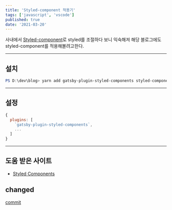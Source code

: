 ```yaml
---
title: 'Styled-component 적용기'
tags: ['javascript', 'vscode']
published: true
date: '2021-03-20'
---
```


사내에서 [Styled-component](https://www.daleseo.com/react-styled-components/)로 styled를 조절하다 보니 익숙해져 해당 블로그에도 styled-component를 적용해볼려고한다.

---
## 설치

```powershell
PS D:\dev\blog> yarn add gatsby-plugin-styled-components styled-components babel-plugin-styled-components
```

---
## 설정

```javascript
{
  plugins: [
    `gatsby-plugin-styled-components`,
    ...
  ]
}
```

---
## 도움 받은 사이트

- [Styled Components](https://www.gatsbyjs.com/docs/how-to/styling/styled-components/)

## changed

[commit](https://github.com/whitesky0109/whitesky0109.github.io/commit/2840f7c7f434b1406e9c907d9f9aaf12fabb94e5)
